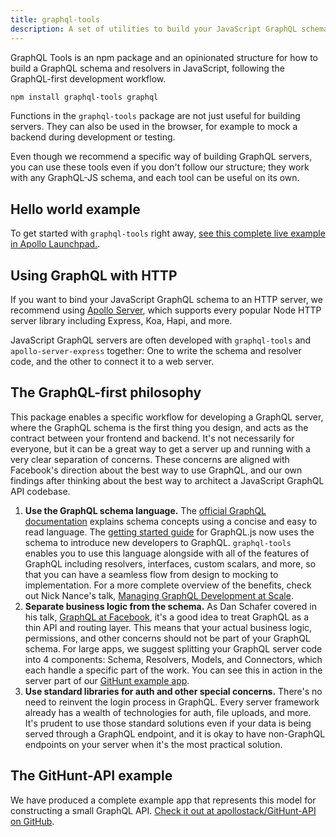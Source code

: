 ```yaml
---
title: graphql-tools
description: A set of utilities to build your JavaScript GraphQL schema in a concise and powerful way.
---
```


GraphQL Tools is an npm package and an opinionated structure for how to build a GraphQL schema and resolvers in JavaScript, following the GraphQL-first development workflow.

```txt
npm install graphql-tools graphql
```

Functions in the `graphql-tools` package are not just useful for building servers. They can also be used in the browser, for example to mock a backend during development or testing.

Even though we recommend a specific way of building GraphQL servers, you can use these tools even if you don't follow our structure; they work with any GraphQL-JS schema, and each tool can be useful on its own.

<h2 id="example">Hello world example</h2>

To get started with `graphql-tools` right away, [see this complete live example in Apollo Launchpad.](https://launchpad.graphql.com/1jzxrj179).

<h2 id="apollo-server" title="Using with HTTP">Using GraphQL with HTTP</h2>

If you want to bind your JavaScript GraphQL schema to an HTTP server, we recommend using [Apollo Server](https://www.apollographql.com/docs/apollo-server/), which supports every popular Node HTTP server library including Express, Koa, Hapi, and more.

JavaScript GraphQL servers are often developed with `graphql-tools` and `apollo-server-express` together: One to write the schema and resolver code, and the other to connect it to a web server.

<h2 id="recommendations" title="GraphQL-first philosophy">The GraphQL-first philosophy</h2>

This package enables a specific workflow for developing a GraphQL server, where the GraphQL schema is the first thing you design, and acts as the contract between your frontend and backend. It's not necessarily for everyone, but it can be a great way to get a server up and running with a very clear separation of concerns. These concerns are aligned with Facebook's direction about the best way to use GraphQL, and our own findings after thinking about the best way to architect a JavaScript GraphQL API codebase.

1. **Use the GraphQL schema language.** The [official GraphQL documentation](http://graphql.org/learn/schema/) explains schema concepts using a concise and easy to read language. The [getting started guide](http://graphql.org/graphql-js/) for GraphQL.js now uses the schema to introduce new developers to GraphQL. `graphql-tools` enables you to use this language alongside with all of the features of GraphQL including resolvers, interfaces, custom scalars, and more, so that you can have a seamless flow from design to mocking to implementation. For a more complete overview of the benefits, check out Nick Nance's talk, [Managing GraphQL Development at Scale](https://www.youtube.com/watch?v=XOM8J4LaYFg).
2. **Separate business logic from the schema.** As Dan Schafer covered in his talk, [GraphQL at Facebook](https://medium.com/apollo-stack/graphql-at-facebook-by-dan-schafer-38d65ef075af#.jduhdwudr), it's a good idea to treat GraphQL as a thin API and routing layer. This means that your actual business logic, permissions, and other concerns should not be part of your GraphQL schema. For large apps, we suggest splitting your GraphQL server code into 4 components: Schema, Resolvers, Models, and Connectors, which each handle a specific part of the work. You can see this in action in the server part of our [GitHunt example app](https://github.com/apollostack/GitHunt-API/blob/master/api/schema.js).
3. **Use standard libraries for auth and other special concerns.** There's no need to reinvent the login process in GraphQL. Every server framework already has a wealth of technologies for auth, file uploads, and more. It's prudent to use those standard solutions even if your data is being served through a GraphQL endpoint, and it is okay to have non-GraphQL endpoints on your server when it's the most practical solution.

<h2 id="example">The GitHunt-API example</h2>

We have produced a complete example app that represents this model for constructing a small GraphQL API. [Check it out at apollostack/GitHunt-API on GitHub](https://github.com/apollostack/GitHunt-API).
